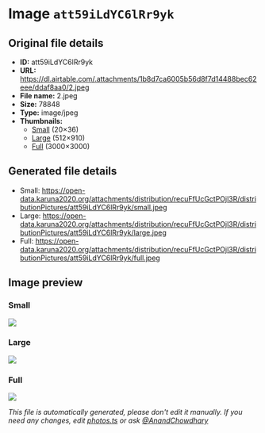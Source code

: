 # Image `att59iLdYC6lRr9yk`

## Original file details

- **ID:** att59iLdYC6lRr9yk
- **URL:** https://dl.airtable.com/.attachments/1b8d7ca6005b56d8f7d14488bec62eee/ddaf8aa0/2.jpeg
- **File name:** 2.jpeg
- **Size:** 78848
- **Type:** image/jpeg
- **Thumbnails:**
  - [Small](https://dl.airtable.com/.attachmentThumbnails/8230169b1bdba3be5073be4a485c7fb4/f9dbf583) (20×36)
  - [Large](https://dl.airtable.com/.attachmentThumbnails/ff26716a21e0a9e04db97782469e5ba3/ed220b88) (512×910)
  - [Full](https://dl.airtable.com/.attachmentThumbnails/4e1510623446a9bc481cc5e3ccdcfda7/7e895cfa) (3000×3000)

## Generated file details

- Small: https://open-data.karuna2020.org/attachments/distribution/recuFfUcGctPOjl3R/distributionPictures/att59iLdYC6lRr9yk/small.jpeg
- Large: https://open-data.karuna2020.org/attachments/distribution/recuFfUcGctPOjl3R/distributionPictures/att59iLdYC6lRr9yk/large.jpeg
- Full: https://open-data.karuna2020.org/attachments/distribution/recuFfUcGctPOjl3R/distributionPictures/att59iLdYC6lRr9yk/full.jpeg

## Image preview

### Small

![](https://open-data.karuna2020.org/attachments/distribution/recuFfUcGctPOjl3R/distributionPictures/att59iLdYC6lRr9yk/small.jpeg)

### Large

![](https://open-data.karuna2020.org/attachments/distribution/recuFfUcGctPOjl3R/distributionPictures/att59iLdYC6lRr9yk/large.jpeg)

### Full

![](https://open-data.karuna2020.org/attachments/distribution/recuFfUcGctPOjl3R/distributionPictures/att59iLdYC6lRr9yk/full.jpeg)

_This file is automatically generated, please don't edit it manually. If you need any changes, edit [photos.ts](/photos.ts) or ask [@AnandChowdhary](https://github.com/AnandChowdhary)_

